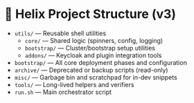 # 🧭 Helix Project Structure (v3)

- `utils/` — Reusable shell utilities
  - `core/` — Shared logic (spinners, config, logging)
  - `bootstrap/` — Cluster/bootstrap setup utilities
  - `addons/` — Keycloak and plugin integration tools
- `bootstrap/` — All core deployment phases and configuration
- `archive/` — Deprecated or backup scripts (read-only)
- `misc/` — Garbage bin and scratchpad for in-dev snippets
- `tools/` — Long-lived helpers and verifiers
- `run.sh` — Main orchestrator script
